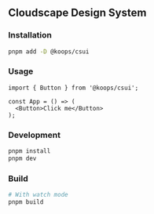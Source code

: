 ## Cloudscape Design System

### Installation

```bash
pnpm add -D @koops/csui
```

### Usage

```tsx
import { Button } from '@koops/csui';

const App = () => (
  <Button>Click me</Button>
);
```

### Development

```bash
pnpm install
pnpm dev
```

### Build

```bash
# With watch mode
pnpm build
```